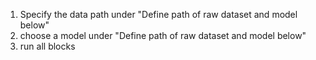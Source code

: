 1. Specify the data path under "Define path of raw dataset and model below"
2. choose a model under "Define path of raw dataset and model below"
3. run all blocks
